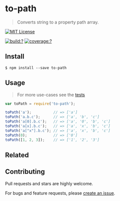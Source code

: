 # to-path

> Converts string to a property path array.



[![MIT License](https://img.shields.io/badge/license-MIT_License-green.svg?style=flat-square)](https://github.com/bubkoo/to-path/blob/master/LICENSE)

[![build:?](https://img.shields.io/travis/bubkoo/to-path/master.svg?style=flat-square)](https://travis-ci.org/bubkoo/to-path)
[![coverage:?](https://img.shields.io/coveralls/bubkoo/to-path/master.svg?style=flat-square)](https://coveralls.io/github/bubkoo/to-path)


## Install

```
$ npm install --save to-path 
```

## Usage

> For more use-cases see the [tests](https://github.com/bubkoo/to-path/blob/master/test/spec/index.js)

```js
var toPath = require('to-path');

toPath('a');          // => ['a']
toPath('a.b.c');      // => ['a', 'b', 'c']
toPath('a[0].b.c');   // => ['a', '0', 'b', 'c']
toPath('a[x].b.c');   // => ['a', 'x', 'b', 'c']
toPath('a["x"].b.c'); // => ['a', 'x', 'b', 'c']
toPath(0);            // => ['0']
toPath([1, 2, 3]);    // => ['1', '2', '3']
```

## Related




## Contributing

Pull requests and stars are highly welcome.

For bugs and feature requests, please [create an issue](https://github.com/bubkoo/to-path/issues/new).
